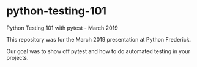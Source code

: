 # python-testing-101

Python Testing 101 with pytest - March 2019

This repository was for the March 2019 presentation
at Python Frederick.

Our goal was to show off pytest
and how to do automated testing
in your projects.
